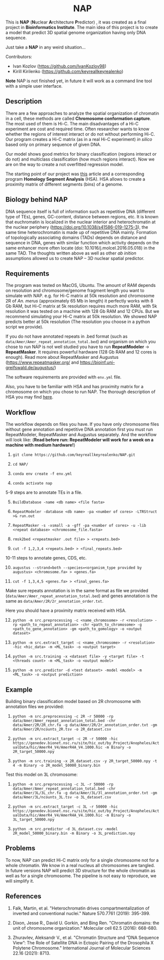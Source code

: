 # <center> NAP
This is **NAP** (**N**uclear **A**rchitecture **P**redictor) , it was created as a final project in **Bioinformatics Institute**. 
The main idea of this project is to create a model that predict 3D spatial genome organization having only
DNA sequence. 

Just take a __NAP__ in any weird situation...

Contributors: 
- Ivan Kozlov (https://github.com/IvanKozlov98)
- Kirill Kirilenko (https://github.com/keyreallkeyrealenko)

**Note** NAP is not finished yet, in future it will work as a command line tool with a simple user interface. 

## Description

There are a few approaches to analyze the spatial organization of chromatin in a cell,
these methods are called __Chromosome conformation capture__. The most used of them is Hi-C. The main disadvantages of
a Hi-C experiment are cost and required time. Often researcher wants to know whether the regions of interest interact
or do not without performing Hi-C. Our program creates a Hi-C matrix (as in a real Hi-C experiment) *in silico* based
only on primary sequence of given DNA.

Our model shows good metrics for binary classification (regions interact or do not) and multiclass classification 
(how much regions interact). Now we are on the way to create a not overfitted regression model. 

The starting point of our project was [this](https://www.ncbi.nlm.nih.gov/pmc/articles/PMC8395981/) article and 
a corresponding program __Homology Segment Analysis__ (HSA). HSA allows to create a proximity matrix of different
segments (bins) of a genome. 

## Biology behind NAP

DNA sequence itself is full of information such as repetitive DNA (different type of TEs), genes, GC-content, distance
between regions, etc. It is known that euchromatin  is localized in the nuclear interior and heterochromatin at the nuclear
periphery (https://doi.org/10.1038/s41586-019-1275-3), the same time heterochromatin is made up of repetitive DNA mainly.
Formation of topologically associating domains (TADs) depends on distance and sequence in DNA, genes with similar function which activity depends on the same enhancer more often locate 
(doi: 10.1016/j.molcel.2016.05.018) in the same TAD. The thoughts written above as well as other _ab inition_ assumptions allowed us to create NAP – 3D nuclear spatial predictor. 

## Requirements

The program was tested on MacOS, Ubuntu. The amount of RAM depends on resolution and chromosome/genome fragment length 
you want to simulate with NAP. e.g. for Hi-C matrix at 50k resolution and chromosome 2R of _An. merus_ 
(approximately 65 Mb in length) it perfectly works with 8 Gb RAM, but Hi-C matrix at 5k resolution requires much more
RAM, with 5k resolution it was tested on a machine with 128 Gb RAM and 12 CPUs. But we recommend simulating 
your Hi-C matrix at 50k resolution. We showed NAP predicts better at 50k resolution 
(The resolution you choose in a python script we provide).

If you do not have annotated repeats in .bed format (such as ```data/Amer/Amer_repeat_annotation_total.bed```) and organism on
which you chose to run NAP is not well studied you have to run __RepeatModeler__ -> __RepeatMasker__. It requires powerful hardware 
(128 Gb RAM and 12 cores is enough). Read more about RepeatMasker and Augustus (https://www.repeatmasker.org/ and https://bioinf.uni-greifswald.de/augustus/)

The software requirements are provided with ```env.yml``` file. 

Also, you have to be familiar with HSA and has proximity matrix for a chromosome on which you chose to run NAP. 
The thorough description of HSA you may find [here](https://github.com/Beneor/homology-segment-analysis). 

## Workflow

The workflow depends on files you have. If you have only chromosome files without gene annotation and repetitive DNA
annotation first you must run RepeatModeler, RepeatMasker and Augustus separately. And the workflow will look like: 
(__Read before run: RepeatModeler will work for a week on a machine with medium hardware!__)

1) ```git clone https://github.com/keyreallkeyrealenko/NAP.git```

2) ```cd NAP/```

3) ```conda env create -f env.yml```

4) ```conda activate nap```

5-9 steps are to annotate TEs in a file.

5) ```BuildDatabase -name <db name> <file fasta>```

6) ```RepeatModeler -database <db name> -pa <number of cores> -LTRStruct >& run.out```

7) ```RepeatMasker -s -xsmall -a -gff -pa <number of cores> -u -lib  <repeat database> <chromosome_file.fasta>```

8) ```rmsk2bed <repeatmasker .out file> > <repeats.bed>```

9) ```cut -f 1,2,3,4 <repeats.bed> > <final_repeats.bed>```

10-11 steps to annotate genes, CDS, etc.

10) ```augustus --strand=both --species=<organism_type provided by augustus> <chromosome.fa> > <genes.fa>```

11) ```cut -f 1,3,4,5 <genes.fa> > <final_genes.fa>```

Make sure repeats annotation is in the same format as file we provided (```data/Amer/Amer_repeat_annotation_total.bed```)
and genes annotation is the same as ```data/Amer/2R/2r_annotation_order.txt```.

Here you should have a proximity matrix received with HSA. 

12) ```python -m src.preprocessing -c <name_chromosome> -r <resolution> -rp <path_to_repeat_annotation> -chr <path_to_chromosome> -g <path_to_gene_annotation> -gm <path_to_gomology> -o <output dataset>```

13) ```python -m src.extract_target -c <name_chromosome> -r <resolution>  -hic <hic_data> -m <ML_task> -o <output target>```

14) ```python -m src.training -x <dataset file> -y <target file> -t <threads count> -m <ML_task> -o <output model>```

15) ```python -m src.predictor -d <test dataset> -model <model> -m <ML_task> -o <output prediction>```

## Example
Building binary classification model based on 2R chromosome with annotation files we provided:
1) ```python -m src.preprocessing -c 2R -r 50000 -rp data/Amer/Amer_repeat_annotation_total.bed -chr data/Amer/2R/2R_chr.fa -g data/Amer/2R/2r_annotation_order.txt -gm data/Amer/2R/ncounts_2R.tsv -o 2R_dataset.csv```

2) ```python -m src.extract_target -c 2R -r 50000 -hic https://genedev.bionet.nsc.ru/site/hic_out/by_Project/Anopheles/ActualData/hic/AmerR4_V4/AmerR4A_V4.1000.hic -m Binary -o 2R_target_50000.npy```

3) ```python -m src.training -x 2R_dataset.csv -y 2R_target_50000.npy -t 4 -m Binary -o 2R_model_50000_binary.bin```


Test this model on 3L chromosome:
1) ```python -m src.preprocessing -c 3L -r 50000 -rp data/Amer/Amer_repeat_annotation_total.bed -chr data/Amer/3L/3L_chr.fa -g data/Amer/3L/3l_annotation_order.txt -gm data/Amer/3L/ncounts_3L.tsv -o 3L_dataset.csv```

2) ```python -m src.extract_target -c 3L -r 50000 -hic https://genedev.bionet.nsc.ru/site/hic_out/by_Project/Anopheles/ActualData/hic/AmerR4_V4/AmerR4A_V4.1000.hic -m Binary -o 3L_target_50000.npy```

3) ```python -m src.predictor -d 3L_dataset.csv -model 2R_model_50000_binary.bin -m Binary -o 3L_prediction.npy```


## Problems 

To now, NAP can predict Hi-C matrix only for a single chromosome not for a whole chromatin. We know in a real nucleus all chromosomes are tangled.
In future versions NAP will predict 3D structure for the whole chromatin as well as for a single chromosome. The pipeline is not easy to reproduce,
we will simplify it. 

## References 

1) Falk, Martin, et al. "Heterochromatin drives compartmentalization of inverted and conventional nuclei." 
   Nature 570.7761 (2019): 395-399.
   
2) Dixon, Jesse R., David U. Gorkin, and Bing Ren. "Chromatin domains: the unit of chromosome organization." 
   Molecular cell 62.5 (2016): 668-680.
   
3) Zhuravlev, Aleksandr V., et al. "Chromatin Structure and “DNA Sequence View”: The Role of Satellite DNA in Ectopic
   Pairing of the Drosophila X Polytene Chromosome." International Journal of Molecular Sciences 22.16 (2021): 8713.









